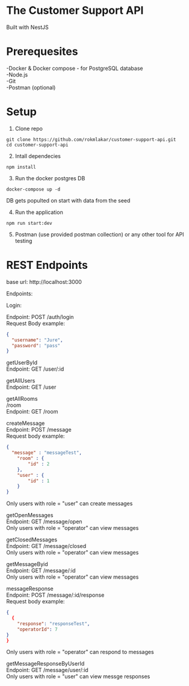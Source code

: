 # The Customer Support API 

Built with NestJS

# Prerequesites 

-Docker & Docker compose - for PostgreSQL database <br/>
-Node.js <br/>
-Git <br/> 
-Postman (optional)

# Setup
1. Clone repo
```
git clone https://github.com/rokmlakar/customer-support-api.git
cd customer-support-api
```

2. Intall dependecies
```
npm install
```

3. Run the docker postgres DB
```
docker-compose up -d 
```
DB gets populted on start with data from the seed <br/>

4. Run the application
```
npm run start:dev
```

5. Postman (use provided postman collection) or any other tool for API testing

# REST Endpoints

base url: http://localhost:3000

Endpoints:

Login:

Endpoint: POST /auth/login <br/>
Request Body example: <br/>
```JSON
{
  "username": "Jure",
  "password": "pass"
}
```

getUserById <br/>
Endpoint: GET /user/:id

getAllUsers <br/>
Endpoint: GET /user

getAllRooms <br/>
/room <br/>
Endpoint: GET /room

createMessage <br/>
Endpoint: POST /message <br/>
Request body example: 
```JSON
{
  "message" : "messageTest",
    "room" : {
        "id" : 2
    },
    "user" : {
        "id" : 1
    }
}
```
Only users with role = "user" can create messages

getOpenMessages  <br/>
Endpoint: GET /message/open <br/>
Only users with role = "operator" can view messages

getClosedMessages <br/>
Endpoint: GET /message/closed <br/>
Only users with role = "operator" can view messages

getMessageByid <br/>
Endpoint: GET /message/:id <br/>
Only users with role = "operator" can view messages

messageResponse <br/>
Endpoint: POST /message/:id/response <br/>
Request body example:
```JSON
{
  {
    "response": "responseTest",
    "operatorId": 7
}
}
```
Only users with role = "operator" can respond to messages

getMessageResponseByUserId <br/>
Endpoint: GET /message/user/:id <br/>
Only users with role = "user" can view messge responses



